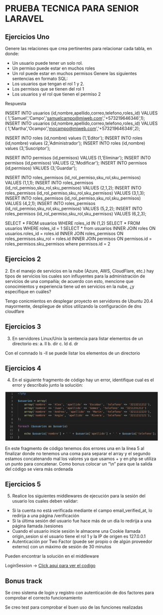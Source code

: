 # PRUEBA TECNICA PARA SENIOR LARAVEL

## Ejercicios Uno

Genere las relaciones que crea pertinentes para relacionar cada tabla, en donde:
-	Un usuario puede tener un solo rol.
-	Un permiso puede estar en muchos roles
-	Un rol puede estar en muchos permisos
Genere las siguientes sentencias en formato SQL:
-	Los usuarios que tengan el rol 1 y 2.
-	Los permisos que se tienen del rol 1
-	Los usuarios y el rol que tienen el permiso 2

Respuesta 
    
 INSERT INTO usuarios (id,nombre,apellido,correo,telefono,roles_id) VALUES ( 1,'Samuel','Campo','samuelcampo@miweb.com','+573219646346',1);
 INSERT INTO usuarios (id,nombre,apellido,correo,telefono,roles_id) VALUES ( 1,'Martha','Ocampo','mocampo@miweb.com','+573219646346',2);
 
 INSERT INTO roles (id,nombre) values (1,'Editor');
 INSERT INTO roles (id,nombre) values (2,'Administrador');
 INSERT INTO roles (id,nombre) values (3,'Suscriptor');
 
 INSERT INTO permisos (id,permisos) VALUES (1,'Eliminar');
 INSERT INTO permisos (id,permisos) VALUES (2,'Modificar');
 INSERT INTO permisos (id,permisos) VALUES (3,'Guardar');
 
 INSERT INTO roles_permisos (id_rol_permiso,sku_rol,sku_permisos) VALUES (1,1,1);
 INSERT INTO roles_permisos (id_rol_permiso,sku_rol,sku_permisos) VALUES (2,1,2);
 INSERT INTO roles_permisos (id_rol_permiso,sku_rol,sku_permisos) VALUES (3,1,3);
 INSERT INTO roles_permisos (id_rol_permiso,sku_rol,sku_permisos) VALUES (4,2,1);
 INSERT INTO roles_permisos (id_rol_permiso,sku_rol,sku_permisos) VALUES (5,2,2);
 INSERT INTO roles_permisos (id_rol_permiso,sku_rol,sku_permisos) VALUES (6,2,3);
 
SELECT * FROM usuarios WHERE roles_id IN (1,2)
SELECT * FROM usuarios WHERE roles_id = 1
SELECT * from usuarios
	INNER JOIN roles ON usuarios.roles_id = roles.id 
    INNER JOIN roles_permisos ON roles_permisos.sku_rol = roles.id 
    INNER JOIN permisos ON permisos.id = roles_permisos.sku_permisos 
    where permisos.id = 2
    
    
 ## Ejercicios 2
 
 <p>2.	En el manejo de servicios en la nube (Azure, AWS, CloudFlare, etc.) hay tipos de servicios los cuales son influyentes para la administración de servicios de una compañía; de acuerdo con esto, mencione que conocimientos y experiencia tiene ud en servicios en la nube, ¿y especifique en cuáles? </p>
 
 Tengo conicmientos en desplegar proyecto en servidores de Ubuntu 20.4 mayormente, despliegue de sitios utilizando la configuración de dns cloudfare
 
 ## Ejercicios 3
 
 3.	En servidores Linux/Unix la sentencia para listar elementos de un directorio es:
    a.	ll
    b.	dir
    c.	ld
    d.	dr
 <p>Con el comnado ls -ll se puede listar los elementos de un directorio</p>

## Ejercicios 4

4.	En el siguiente fragmento de código hay un error, identifique cual es el error y descríbalo junto la solución:

<img src="https://github.com/SamuelCampo/test-login-singup/blob/master/public/enuncuadi.png" />

En este fragmento de código tenemos dos errores una en la línea 5 al finalizar donde no tenemos una coma para separar el array y el segundo estamos concatenando mal los valores ya que usamos + y en php se utiliza un punto para concatenar. Como bonus colocar un “\n” para que la salida del código se viera más ordenada

## Ejercicios 5

5.	Realice los siguientes middlewares de ejecución para la sesión del usuario los cuales deben validar:
- Si la cuenta no está verificada mediante el campo email_verified_at, lo redirija a una página /verificación
- Si la última sesión del usuario fue hace más de un día lo redirija a una página llamada /sesiones
- Cuando el usuario inicie sesión le almacene una Cookie llamada origin_sesion si el usuario tiene el rol 1 y la IP de origen es 127.0.0.1
- Autenticación por Two Factor (puede ser propio o de algún proveedor externo) con un máximo de sesión de 30 minutos

Pueden encontrar la solución en el middleware 

LoginSession -> <a href="https://github.com/SamuelCampo/test-login-singup/blob/master/app/Http/Middleware/LoginSession.php">Click aqui para ver el codigo</a>

## Bonus track

<p>Se creo sistema de login y registro con autenticación de dos factores para comprobar el correcto funcionamiento</p>
<p>Se creo test para comprobar el buen uso de las funciones realizadas</p>



 
 
